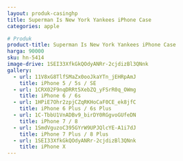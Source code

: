 ```yaml
---
layout: produk-casinghp
title: Superman Is New York Yankees iPhone Case
categories: apple

# Produk
product-title: Superman Is New York Yankees iPhone Case
harga: 90000
sku: hn-5414
image-drive: 1SEI33XfkGkQOdyANRr-2cjdizBl3QNnk
gallery:
  - url: 11V8xG8TlfSMaZx0ooJkaYTn_jEHRpAmJ
    title: iPhone 5 / 5s / SE
  - url: 1CRX02F9nqDRRt5XebZQ_yFSrR0q_OWmg
    title: iPhone 6 / 6s
  - url: 1HPiE7Ohr2zpjCZqRKHoCaF0CE_ek8jfC
    title: iPhone 6 Plus / 6s Plus
  - url: 1C-TbbU1VnADBv9_birDY0RGgvoGUfeDN
    title: iPhone 7 / 8
  - url: 1SmdVguzoC395GYrW9UPJQlcYE-A1i7dJ
    title: iPhone 7 Plus / 8 Plus
  - url: 1SEI33XfkGkQOdyANRr-2cjdizBl3QNnk
    title: iPhone X
---
```

